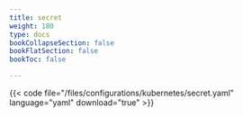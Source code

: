 ```yaml
---
title: secret
weight: 180
type: docs
bookCollapseSection: false
bookFlatSection: false
bookToc: false

---
```


{{< code file="/files/configurations/kubernetes/secret.yaml" language="yaml" download="true" >}}

